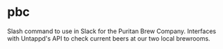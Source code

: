 # pbc
Slash command to use in Slack for the Puritan Brew Company. Interfaces with Untappd's API to check current beers at our two local brewrooms.
